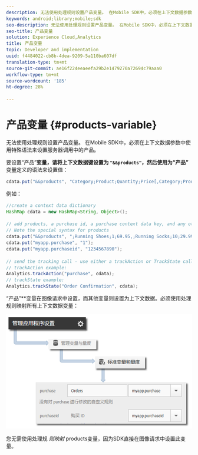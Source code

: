 ```yaml
---
description: 无法使用处理规则设置产品变量。 在Mobile SDK中，必须在上下文数据参数中使用特殊语法来设置服务器调用中的产品。
keywords: android;library;mobile;sdk
seo-description: 无法使用处理规则设置产品变量。 在Mobile SDK中，必须在上下文数据参数中使用特殊语法来设置服务器调用中的产品。
seo-title: 产品变量
solution: Experience Cloud,Analytics
title: 产品变量
topic: Developer and implementation
uuid: f4484022-cb8b-4dea-9209-5a110ba607df
translation-type: tm+mt
source-git-commit: ae16f224eeaeefa29b2e1479270a72694c79aaa0
workflow-type: tm+mt
source-wordcount: '185'
ht-degree: 28%

---
```



# 产品变量 {#products-variable}

无法使用处理规则设置产品变量。 在Mobile SDK中，必须在上下文数据参数中使用特殊语法来设置服务器调用中的产品。

要设置“产品”**&#x200B;变量，请将上下文数据键设置为 `"&&products"`，然后使用为“产品”**&#x200B;变量定义的语法来设置值：

```java
cdata.put("&&products", "Category;Product;Quantity;Price[,Category;Product;Quantity;Price]");
```

例如：

```java
//create a context data dictionary 
HashMap cdata = new HashMap<String, Object>(); 
 
// add products, a purchase id, a purchase context data key, and any other data you want to collect. 
// Note the special syntax for products 
cdata.put("&&products", ";Running Shoes;1;69.95,;Running Socks;10;29.99"); 
cdata.put("myapp.purchase", "1"); 
cdata.put("myapp.purchaseid", "1234567890"); 
 
// send the tracking call - use either a trackAction or TrackState call. 
// trackAction example: 
Analytics.trackAction("purchase", cdata); 
// trackState example: 
Analytics.trackState("Order Confirmation", cdata);
```

“产品”**&#x200B;变量在图像请求中设置，而其他变量则设置为上下文数据。必须使用处理规则映射所有上下文数据变量：

![](assets/map-products.png)

您无需使用处理规 *则映射* products变量，因为SDK直接在图像请求中设置此变量。
